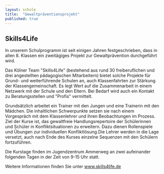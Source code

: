 ```yaml
---
layout: schule
title:  "Gewaltpräventionsprojekt"
published: true
---
```


## Skills4Life

In unserem Schulprogramm ist seit einigen Jahren festgeschrieben, dass in allen 8. Klassen ein zweitägiges Projekt zur Gewaltprävention durchgeführt wird. 

Das Kölner Team "Skills4Life" (bestehend aus rund 30 freiberuflichen und drei angestellten pädagogischen Mitarbeitern) bietet solche Projekte für Grund- und weiterführende Schulen an, auch Klassenfahrten zur Stärkung der Klassengemeinschaft. Es legt Wert auf die Zusammenarbeit in einem Netzwerk mit der Schule und den Eltern. Bei Bedarf wird auch ein Kontakt zu Beratungsstellen und "Profis" vermittelt.

Grundsätzlich arbeitet ein Trainer mit den Jungen und eine Trainerin mit den Mädchen. Die inhaltlichen Schwerpunkte setzen sie nach einem Vorgespräch mit dem Klassenlehrer und ihren Beobachtungen im Prozess. Ziel der Kurse ist, das gewaltfreie Handlungsrepertoire der Schülerinnen und Schüler in Konfliktsituationen zu erweitern. Dazu dienen Rollenspiele und Übungen zur individuellen Konfliktlösung.Die Lehrer werden in die Lage versetzt, auch nach Ende des Kurses einzelne Sequenzen mit den Schülern fortzuführen.

Die Kurstage finden im Jugendzentrum Ammerweg an zwei aufeinander folgenden Tagen in der Zeit von 9-15 Uhr statt.

Weitere Informationen finden Sie unter www.skills4life.de